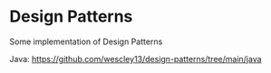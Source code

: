 # Design Patterns

Some implementation of Design Patterns

Java:
https://github.com/wescley13/design-patterns/tree/main/java

